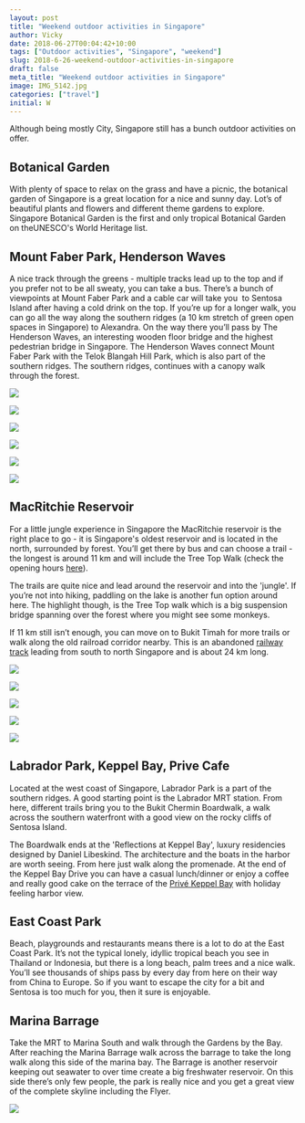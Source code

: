 ```yaml
---
layout: post
title: "Weekend outdoor activities in Singapore"
author: Vicky
date: 2018-06-27T00:04:42+10:00
tags: ["Outdoor activities", "Singapore", "weekend"]
slug: 2018-6-26-weekend-outdoor-activities-in-singapore
draft: false
meta_title: "Weekend outdoor activities in Singapore"
image: IMG_5142.jpg
categories: ["travel"]
initial: W
---
```


Although being mostly City, Singapore still has a bunch outdoor activities on offer.<!-- end -->

## Botanical Garden

With plenty of space to relax on the grass and have a picnic, the botanical garden of Singapore is a great location for a nice and sunny day. Lot’s of beautiful plants and flowers and different theme gardens to explore. Singapore Botanical Garden is the first and only tropical Botanical Garden on theUNESCO's World Heritage list.

## Mount Faber Park, Henderson Waves

A nice track through the greens - multiple tracks lead up to the top and if you prefer not to be all sweaty, you can take a bus. There’s a bunch of viewpoints at Mount Faber Park and a cable car will take you  to Sentosa Island after having a cold drink on the top. If you’re up for a longer walk, you can go all the way along the southern ridges (a 10 km stretch of green open spaces in Singapore) to Alexandra. On the way there you’ll pass by The Henderson Waves, an interesting wooden floor bridge and the highest pedestrian bridge in Singapore. The Henderson Waves connect Mount Faber Park with the Telok Blangah Hill Park, which is also part of the southern ridges. The southern ridges, continues with a canopy walk through the forest.

![](./DSC_9905.jpg)

![](./DSC_9957.jpg)

![](./DSC_9938.jpg)

![](./DSC_9967.jpg)

![](./DSC_9964.jpg)

![](./DSC_9984.jpg)

## MacRitchie Reservoir

For a little jungle experience in Singapore the MacRitchie reservoir is the right place to go - it is Singapore's oldest reservoir and is located in the north, surrounded by forest. You’ll get there by bus and can choose a trail - the longest is around 11 km and will include the Tree Top Walk (check the opening hours [here](https://www.nparks.gov.sg/gardens-parks-and-nature/parks-and-nature-reserves/central-catchment-nature-reserve/treetop-walk)).

The trails are quite nice and lead around the reservoir and into the 'jungle'. If you’re not into hiking, paddling on the lake is another fun option around here. The highlight though, is the Tree Top walk which is a big suspension bridge spanning over the forest where you might see some monkeys.

If 11 km still isn’t enough, you can move on to Bukit Timah for more trails or walk along the old railroad corridor nearby. This is an abandoned [railway track](https://www.nparks.gov.sg/railcorridor) leading from south to north Singapore and is about 24 km long.

![](./DSC_0078.jpg)

![](./DSC_0077.jpg)

![](./DSC_0094.jpg)

![](./DSC_0088.jpg)

![](./DSC_0107.jpg)

## Labrador Park, Keppel Bay, Prive Cafe

Located at the west coast of Singapore, Labrador Park is a part of the southern ridges. A good starting point is the Labrador MRT station. From here, different trails bring you to the Bukit Chermin Boardwalk, a walk across the southern waterfront with a good view on the rocky cliffs of Sentosa Island.

The Boardwalk ends at the 'Reflections at Keppel Bay', luxury residencies designed by Daniel Libeskind. The architecture and the boats in the harbor are worth seeing. From here just walk along the promenade. At the end of the Keppel Bay Drive you can have a casual lunch/dinner or enjoy a coffee and really good cake on the terrace of the [Privé Keppel Bay](http://theprivegroup.com.sg/prive-keppel-bay.html) with holiday feeling harbor view.

## East Coast Park

Beach, playgrounds and restaurants means there is a lot to do at the East Coast Park. It’s not the typical lonely, idyllic tropical beach you see in Thailand or Indonesia, but there is a long beach, palm trees and a nice walk. You’ll see thousands of ships pass by every day from here on their way from China to Europe. So if you want to escape the city for a bit and Sentosa is too much for you, then it sure is enjoyable.

## Marina Barrage

Take the MRT to Marina South and walk through the Gardens by the Bay. After reaching the Marina Barrage walk across the barrage to take the long walk along this side of the marina bay. The Barrage is another reservoir keeping out seawater to over time create a big freshwater reservoir. On this side there’s only few people, the park is really nice and you get a great view of the complete skyline including the Flyer.

![](./IMG_5142.jpg)